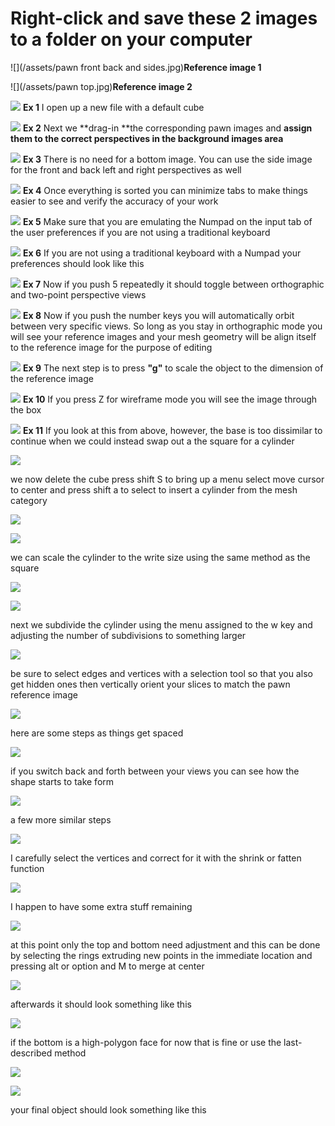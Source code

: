 # Right-click and save these 2 images to a folder on your computer
![](/assets/pawn front back and sides.jpg)**Reference image 1**

![](/assets/pawn top.jpg)**Reference image 2**

![](/assets/C_1.jpg)
**Ex 1**
I open up a new file with a default cube

![](/assets/C_2.jpg)
**Ex 2**
Next we **drag-in **the corresponding pawn images and **assign them to the correct perspectives in the background images area**

![](/assets/C_3.jpg)
**Ex 3**
There is no need for a bottom image.  You can use the side image for the front and back left and right perspectives as well

![](/assets/C_4.jpg)
**Ex 4**
Once everything is sorted you can minimize tabs to make things easier to see and verify the accuracy of your work

![](/assets/C_5.jpg)
**Ex 5**
Make sure that you are emulating the Numpad on the input tab of the user preferences if you are not using a traditional keyboard

![](/assets/C_6.jpg)
**Ex 6**
If you are not using a traditional keyboard with a Numpad your preferences should look like this

![](/assets/C_7.jpg)
**Ex 7**
Now if you push 5 repeatedly it should toggle between orthographic and two-point perspective views

![](/assets/C_8.jpg)
**Ex 8**
Now if you push the number keys you will automatically orbit between very specific views. So long as you stay in orthographic mode you will see your reference images and your mesh geometry will be align itself to the reference image for the purpose of editing

![](/assets/C_9.jpg)
**Ex 9**
The next step is to press **"g"** to scale the object to the dimension of the reference image

![](/assets/C_10.jpg)
**Ex 10**
If you press Z for wireframe mode you will see the image through the box

![](/assets/C_11.jpg)
**Ex 11**
If you look at this from above, however, the base is too dissimilar to continue when we could instead swap out a the square for a cylinder

![](/assets/C_12.jpg)

we now delete the cube press shift S to bring up a menu select move cursor to center and press shift a to select to insert a cylinder from the mesh category

![](/assets/C_13.jpg)

![](/assets/C_14.jpg)

we can scale the cylinder to the write size using the same method as the square

![](/assets/C_15.jpg)

![](/assets/C_16.jpg)

next we subdivide the cylinder using the menu assigned to the w key and adjusting the number of subdivisions to something larger

![](/assets/C_17.jpg)

be sure to select edges and vertices with a selection tool so that you also get hidden ones then vertically orient your slices to match the pawn reference image

![](/assets/C_18.jpg)

here are some steps as things get spaced

![](/assets/C_19.jpg)

if you switch back and forth between your views you can see how the shape starts to take form

![](/assets/C_20.jpg)

a few more similar steps

![](/assets/C_21.jpg)

I carefully select the vertices and correct for it with the shrink or fatten function

![](/assets/C_21b.jpg)

I happen to have some extra stuff remaining

![](/assets/C_22.jpg)

at this point only the top and bottom need adjustment and this can be done by selecting the rings extruding new points in the immediate location and pressing alt or option and M to merge at center

![](/assets/C_23.jpg)

afterwards it should look something like this

![](/assets/C_24.jpg)

if the bottom is a high-polygon face for now that is fine or use the last-described method

![](/assets/C_25.jpg)

![](/assets/C_26.jpg)

your final object should look something like this

